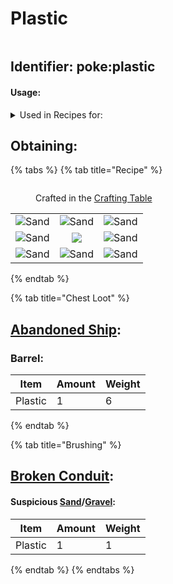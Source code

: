 # Plastic



<figure><img src="https://github.com/user-attachments/assets/ef6c978f-76ec-48e4-aa89-29c2d98f4624" alt=""><figcaption></figcaption></figure>



## Identifier: **poke:plastic** <a href="#identifier" id="identifier"></a>

#### Usage:

<details>

<summary>Used in Recipes for:</summary>

* Wire
* Miner Helmet
* Empty Cassette
* Armor Stand Hider
* Armor Stand Remover
* Armor Stand Unhider
* Jackhammer
* Panic Button
* Snow Shovel
* Circuit Sword
* Dye Unmixer

</details>

## Obtaining:

{% tabs %}
{% tab title="Recipe" %}


<figure><img src="https://minecraft.wiki/images/thumb/Crafting_Table_JE4_BE3.png/150px-Crafting_Table_JE4_BE3.png?5767f" alt=""><figcaption><p>Crafted in the <a href="https://minecraft.wiki/w/Crafting_Table">Crafting Table</a></p></figcaption></figure>

|                                                                                                |                                                                                                |                                                                                                |
| :--------------------------------------------------------------------------------------------: | :--------------------------------------------------------------------------------------------: | :--------------------------------------------------------------------------------------------: |
| ![Sand](https://minecraft.wiki/images/thumb/Sand\_JE5\_BE3.png/150px-Sand\_JE5\_BE3.png?ae2df) | ![Sand](https://minecraft.wiki/images/thumb/Sand\_JE5\_BE3.png/150px-Sand\_JE5\_BE3.png?ae2df) | ![Sand](https://minecraft.wiki/images/thumb/Sand\_JE5\_BE3.png/150px-Sand\_JE5\_BE3.png?ae2df) |
| ![Sand](https://minecraft.wiki/images/thumb/Sand\_JE5\_BE3.png/150px-Sand\_JE5\_BE3.png?ae2df) |              ![](https://minecraft.wiki/images/Nether\_Quartz\_JE2\_BE2.png?d0049)             | ![Sand](https://minecraft.wiki/images/thumb/Sand\_JE5\_BE3.png/150px-Sand\_JE5\_BE3.png?ae2df) |
| ![Sand](https://minecraft.wiki/images/thumb/Sand\_JE5\_BE3.png/150px-Sand\_JE5\_BE3.png?ae2df) | ![Sand](https://minecraft.wiki/images/thumb/Sand\_JE5\_BE3.png/150px-Sand\_JE5\_BE3.png?ae2df) | ![Sand](https://minecraft.wiki/images/thumb/Sand\_JE5\_BE3.png/150px-Sand\_JE5\_BE3.png?ae2df) |
{% endtab %}

{% tab title="Chest Loot" %}
## [Abandoned Ship](../../sturctures/abandoned-ship.md):

### Barrel:

| Item                                                                                                                       | Amount | Weight |
| -------------------------------------------------------------------------------------------------------------------------- | ------ | ------ |
| <img src="https://github.com/user-attachments/assets/ef6c978f-76ec-48e4-aa89-29c2d98f4624" alt="" data-size="line">Plastic | 1      | 6      |
{% endtab %}

{% tab title="Brushing" %}
## [Broken Conduit](../../sturctures/broken-conduit.md#suspicious-sand-gravel):

#### **Suspicious** <img src="https://minecraft.wiki/images/Suspicious_Sand_(dusted_0)_JE1_BE1.png?651c6" alt="" data-size="line">[**Sand**](https://minecraft.wiki/w/Suspicious\_Sand)**/**<img src="https://minecraft.wiki/images/thumb/Suspicious_Gravel_BE1_(dusted_0).png/150px-Suspicious_Gravel_BE1_(dusted_0).png?ff854" alt="" data-size="line">[**Gravel**](https://minecraft.wiki/w/Suspicious\_Gravel)**:**

| Item                                                                                                                       | Amount | Weight |
| -------------------------------------------------------------------------------------------------------------------------- | ------ | ------ |
| <img src="https://github.com/user-attachments/assets/ef6c978f-76ec-48e4-aa89-29c2d98f4624" alt="" data-size="line">Plastic | 1      | 1      |
{% endtab %}
{% endtabs %}
